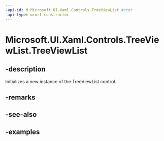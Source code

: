 ```yaml
---
-api-id: M:Microsoft.UI.Xaml.Controls.TreeViewList.#ctor
-api-type: winrt constructor
---
```

<!-- Method syntax.
public TreeViewList.TreeViewList()
-->

# Microsoft.UI.Xaml.Controls.TreeViewList.TreeViewList


## -description

Initializes a new instance of the TreeViewList control.


## -remarks


## -see-also


## -examples



